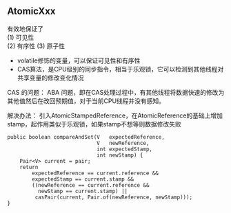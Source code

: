 ## AtomicXxx
有效地保证了  
(1) 可见性  
(2) 有序性
(3) 原子性  

- volatile修饰的变量，可以保证可见性和有序性  
- CAS算法，是CPU级别的同步指令，相当于乐观锁，它可以检测到其他线程对共享变量的修改变化情况  

CAS 的问题： ABA 问题，即在CAS处理过程中，有其他线程将数据快速的修改为其他值然后在改回预期值，对于当前CPU线程并没有感知。

解决办法： 引入AtomicStampedReference，在AtomicReference的基础上增加stamp，起作用类似于乐观锁，如果stamp不想等则数据修改失败
```$xslt
public boolean compareAndSet(V   expectedReference,
                             V   newReference,
                             int expectedStamp,
                             int newStamp) {
    Pair<V> current = pair;
    return
        expectedReference == current.reference &&
        expectedStamp == current.stamp &&
        ((newReference == current.reference &&
          newStamp == current.stamp) ||
         casPair(current, Pair.of(newReference, newStamp)));
}
```